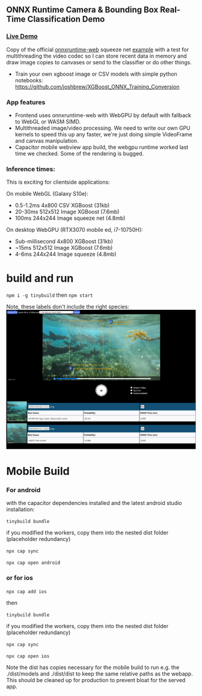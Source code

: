 ## ONNX Runtime Camera & Bounding Box Real-Time Classification Demo

### [Live Demo](https://wonnx-cameraid.netlify.app/)

Copy of the official [onnxruntime-web](https://github.com/microsoft/onnxruntime) squeeze net [example](https://github.com/webonnx/wonnx-wasm-example) with a test for multithreading the video codec so I can store recent data in memory and draw image copies to canvases or send to the classifier or do other things. 

- Train your own xgboost image or CSV models with simple python notebooks: https://github.com/joshbrew/XGBoost_ONNX_Training_Conversion

### App features
- Frontend uses onnxruntime-web with WebGPU by default with fallback to WebGL or WASM SIMD.
- Multithreaded image/video processing. We need to write our own GPU kernels to speed this up any faster, we're just doing simple VideoFrame and canvas manipulation.
- Capacitor mobile webview app build, the webgpu runtime worked last time we checked. Some of the rendering is bugged. 

### Inference times:

This is exciting for clientside applications:

On mobile WebGL (Galaxy S10e):
- 0.5-1.2ms 4x800 CSV XGBoost (31kb)
- 20-30ms 512x512 Image XGBoost (7.6mb)
- 100ms 244x244 Image squeeze net (4.8mb)

On desktop WebGPU (RTX3070 mobile ed, i7-10750H):
- Sub-millisecond 4x800 XGBoost (31kb)
- ~15ms 512x512 Image XGBoost (7.6mb)
- 4-6ms 244x244 Image squeeze (4.8mb)

# build and run
`npm i -g tinybuild` then `npm start`

Note, these labels don't include the right species:
![Capture](./screenshot.PNG)

# Mobile Build

### For android 
with the capacitor dependencies installed and the latest android studio installation:

`tinybuild bundle`

if you modified the workers, copy them into the nested dist folder (placeholder redundancy)

`npx cap sync`

`npx cap open android`

### or for ios

`npx cap add ios`

then 

`tinybuild bundle`

if you modified the workers, copy them into the nested dist folder (placeholder redundancy)

`npx cap sync`

`npx cap open ios`

Note the dist has copies necessary for the mobile build to run e.g. the ./dist/models and ./dist/dist to keep the same relative paths as the webapp. This should be cleaned up for production to prevent bloat for the served app.
